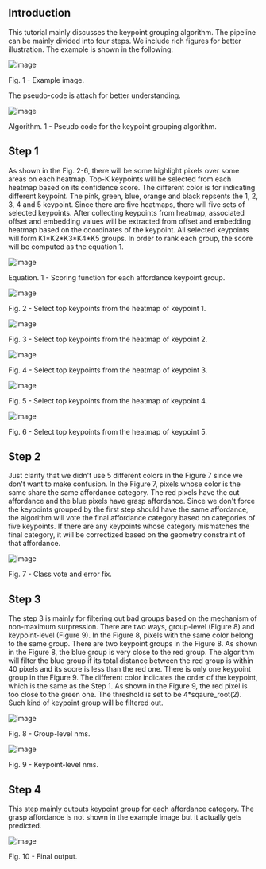 ## Introduction
This tutorial mainly discusses the keypoint grouping algorithm. The pipeline can be mainly divided into four steps. We include rich figures for better illustration. The example
is shown in the following:

![image](../img/fig_kp_git_img.png)

Fig. 1 - Example image.

The pseudo-code is attach for better understanding. 

![image](../img/pseudo_code.png)

Algorithm. 1 - Pseudo code for the keypoint grouping algorithm.

## Step 1
As shown in the Fig. 2-6, there will be some highlight pixels over some areas on each heatmap. Top-K keypoints will be selected from each heatmap based on its 
confidence score. The different color is for indicating different keypoint. The pink, green, blue, orange and black repsents the 1, 2, 3, 4 and 5 keypoint.
Since there are five heatmaps, there will five sets of selected keypoints. After collecting keypoints from heatmap, associated offset and embedding values will be 
extracted from offset and embedding heatmap based on the coordinates of the keypoint. All selected 
keypoints will form K1\*K2\*K3\*K4\*K5 groups. In order to rank each group, the score will be computed as the equation 1.

![image](../img/alg_score_func.png)

Equation. 1 - Scoring function for each affordance keypoint group.

![image](../img/fig_kp_git_step1_1.png)

Fig. 2 - Select top keypoints from the heatmap of keypoint 1.

![image](../img/fig_kp_git_step1_2.png)

Fig. 3 - Select top keypoints from the heatmap of keypoint 2.

![image](../img/fig_kp_git_step1_3.png)

Fig. 4 - Select top keypoints from the heatmap of keypoint 3.

![image](../img/fig_kp_git_step1_4.png)

Fig. 5 - Select top keypoints from the heatmap of keypoint 4.

![image](../img/fig_kp_git_step1_5.png)

Fig. 6 - Select top keypoints from the heatmap of keypoint 5.

## Step 2

Just clarify that we didn't use 5 different colors in the Figure 7 since we don't want to make confusion. In the Figure 7, pixels whose color is the same share the same affordance category. The red pixels have the cut affordance and the blue pixels have grasp affordance. Since we don't force the keypoints grouped by the first step should have the same affordance, the algorithm will vote the final affordance category based on categories of five keypoints. If there are any keypoints whose category mismatches the final category, it will be correctized based on the geometry constraint of that affordance.

![image](../img/fig_kp_git_step2.png)

Fig. 7 - Class vote and error fix.

## Step 3

The step 3 is mainly for filtering out bad groups based on the mechanism of non-maximum surpression. There are two ways, group-level (Figure 8) and keypoint-level (Figure 9). In the  Figure 8, pixels with the same color belong to the same group. There are two keypoint groups in the Figure 8. As shown in the Figure 8, the blue group is very close to the red group. The algorithm will filter the blue group if its total distance between the red group is within 40 pixels and its socre is less than the red one. There is only one keypoint group in the Figure 9. The different color indicates the order of the keypoint, which is the same as the Step 1. As shown in the Figure 9, the red pixel is too close to the green one. The threshold is set to be 4\*sqaure_root(2). Such kind of keypoint group will be filtered out.

![image](../img/fig_kp_git_step3_gl.png)

Fig. 8 - Group-level nms.

![image](../img/fig_kp_git_step3_kl.png)

Fig. 9 - Keypoint-level nms.

## Step 4

This step mainly outputs keypoint group for each affordance category. The grasp affordance is not shown in the example image but it actually gets predicted.

![image](../img/fig_kp_git_step4.png)

Fig. 10 - Final output.
